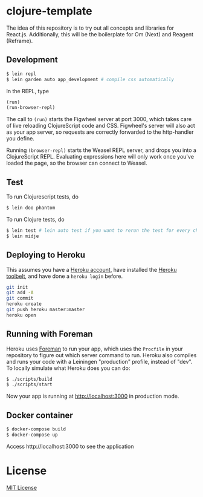 # clojure-template
The idea of this repository is to try out all concepts and libraries for React.js.
Additionally, this will be the boilerplate for Om (Next) and Reagent (Reframe).

## Development

```bash
$ lein repl
$ lein garden auto app_development # compile css automatically
```

In the REPL, type

```clojure
(run)
(run-browser-repl)
```

The call to `(run)` starts the Figwheel server at port 3000, which takes care of
live reloading ClojureScript code and CSS. Figwheel's server will also act as
your app server, so requests are correctly forwarded to the http-handler you
define.

Running `(browser-repl)` starts the Weasel REPL server, and drops you into a
ClojureScript REPL. Evaluating expressions here will only work once you've
loaded the page, so the browser can connect to Weasel.

## Test

To run Clojurescript tests, do

```bash
$ lein doo phantom
```

To run Clojure tests, do

```bash
$ lein test # lein auto test if you want to rerun the test for every change
$ lein midje
```

## Deploying to Heroku

This assumes you have a
[Heroku account](https://signup.heroku.com/dc), have installed the
[Heroku toolbelt](https://toolbelt.heroku.com/), and have done a
`heroku login` before.

``` sh
git init
git add -A
git commit
heroku create
git push heroku master:master
heroku open
```

## Running with Foreman

Heroku uses [Foreman](http://ddollar.github.io/foreman/) to run your
app, which uses the `Procfile` in your repository to figure out which
server command to run. Heroku also compiles and runs your code with a
Leiningen "production" profile, instead of "dev". To locally simulate
what Heroku does you can do:

```bash
$ ./scripts/build
$ ./scripts/start
```

Now your app is running at
[http://localhost:3000](http://localhost:3000) in production mode.

## Docker container

```bash
$ docker-compose build
$ docker-compose up
```

Access http://localhost:3000 to see the application

# License

[MIT License](http://en.wikipedia.org/wiki/MIT_License)

